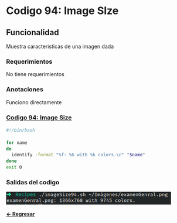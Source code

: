 # Codigo 94: Image SIze

## Funcionalidad
Muestra caracteristicas de una imagen dada

### **Requerimientos**
No tiene requerimientos

### **Anotaciones**
Funciono directamente

### **[Codigo 94: Image Size](imageSize94.sh)**

```bash
#!/bin/bash

for name
do
  identify -format "%f: %G with %k colors.\n" "$name"
done
exit 0
```

### **Salidas del codigo**

![Salida.png](Salida.png)

**[<- Regresar](../README.md)**